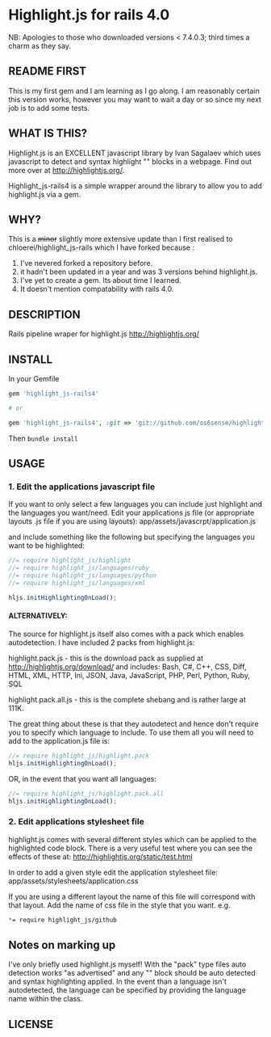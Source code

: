 # Highlight.js for rails 4.0

NB: Apologies to those who downloaded versions < 7.4.0.3; third times
a charm as they say.

## README FIRST
This is my first gem and I am learning as I go along. I am reasonably
certain this version works, however you may want to wait a day or so
since my next job is to add some tests.

## WHAT IS THIS?

Highlight.js is an EXCELLENT javascript library by Ivan Sagalaev which
uses javascript to detect and syntax highlight "<code></code>" blocks in
a webpage.  Find out more over at http://highlightjs.org/.

Highlight_js-rails4 is a simple wrapper around the library to allow
you to add highlight.js via a gem.

## WHY?
This is a ~~minor~~ slightly more extensive update than I first
realised to chloerei/highlight_js-rails which I have forked because :

1. I've nevered forked a repository before.
2. it hadn't been updated in a year and was 3 versions behind
highlight.js.
3. I've yet to create a gem. Its about time I learned.
4. It doesn't mention compatability with rails 4.0.

## DESCRIPTION

Rails pipeline wraper for highlight.js http://highlightjs.org/

## INSTALL

In your Gemfile

```ruby
gem 'highlight_js-rails4'

# or

gem 'highlight_js-rails4', :git => 'git://github.com/os6sense/highlight_js-rails4.git'
```

Then `bundle install`

## USAGE

### 1. Edit the applications javascript file
If you want to only select a few languages you can include just
highlight and the languages you want/need.  Edit your applications
js file (or appropriate layouts .js file if you are using layouts):
 app/assets/javascrpt/application.js

and include something like the following but specifying the languages
you want to be highlighted:

```javascript
//= require highlight_js/highlight
//= require highlight_js/languages/ruby
//= require highlight_js/languages/python
//= require highlight_js/languages/xml

hljs.initHighlightingOnLoad();
```

#### ALTERNATIVELY:
The source for highlight.js itself also comes with a pack which enables
autodetection. I have included 2 packs from highlight.js:

  highlight.pack.js - this is the download pack as supplied at
                       http://highlightjs.org/download/ and includes:
                       Bash, C#, C++, CSS, Diff, HTML, XML, HTTP, Ini,
                       JSON, Java, JavaScript, PHP, Perl, Python, Ruby, SQL

  highlight.pack.all.js - this is the complete shebang and is rather large
                          at 111K.

The great thing about these is that they autodetect and hence don't
require you to specify which language to include. To use them all you
will need to add to the application.js file is:

```javascript
//= require highlight_js/highlight.pack
hljs.initHighlightingOnLoad();
```
OR, in the event that you want all languages:

```javascript
//= require highlight_js/highlight.pack.all
hljs.initHighlightingOnLoad();
```
### 2. Edit applications stylesheet file
highlight.js comes with several different styles which can be applied to
the highlighted code block. There is a very useful test where you can
see the effects of these at: http://highlightjs.org/static/test.html

In order to add a given style edit the application stylesheet file:
    app/assets/stylesheets/application.css

If you are using a different layout the name of this file will
correspond with that layout.  Add the name of css file in the style that
you want. e.g.

```css
*= require highlight_js/github
```

## Notes on marking up
I've only briefly used highlight.js myself! With the "pack" type files
auto detection works "as advertised" and any "<code></code>" block should be auto
detected and syntax highlighting applied. In the event than a language
isn't autodetected, the language can be specified by providing the
language name within the class.

## LICENSE


